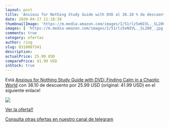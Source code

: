 ```yaml
---
layout: post
title: 'Anxious for Nothing Study Guide with DVD al 38.10 % de descuento'
date: 2020-04-17 21:10:39
thumbnailImage: 'https://m.media-amazon.com/images/I/51rlz5eNIVL._SL200_.jpg'
images: [ 'https://m.media-amazon.com/images/I/51rlz5eNIVL._SL200_.jpg' ]
comments: true
category: ofertas
author: ring
slug: 0310087341
description:
actualPrice: 25.99 USD
comparePrice: 41.99 USD
inStock: true
---
```


Está [Anxious for Nothing Study Guide with DVD: Finding Calm in a Chaotic World](https://www.amazon.com/dp/0310087341/?tag=redken08-20) con 38.10 de descuento por 25.99 USD (original: 41.99 USD) en el siguiente enlace!

[![](https://m.media-amazon.com/images/I/51rlz5eNIVL._SL200_.jpg)](https://www.amazon.com/dp/0310087341/?tag=redken08-20)

[Ver la oferta!!](https://www.amazon.com/dp/0310087341/?tag=redken08-20)

[Consulta otras ofertas en nuestro canal de telegram](https://t.me/s/ofertas25)
